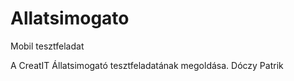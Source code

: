 # Allatsimogato
Mobil tesztfeladat

A CreatIT Állatsimogató tesztfeladatának megoldása.
Dóczy Patrik
